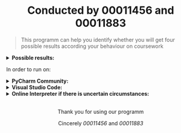 <h1 align="center">Conducted by <b>00011456</b> and <b>00011883</b></h1>

> This programm can help you identify whether you will get four possible results
> according your behaviour on coursework

<details>
<summary> <b>Possible results:</b> </summary>

    1. Full mark
    2. Minus 10 marks from overall, but not below 40
    3. Deferral reassesment
    4. Mark = 0

</details>

<p>In order to run on:</p>
<details>
    <summary> <b>PyCharm Community:</b> </summary>

        Create a project and use the following shortcut
        ```
        Shift + F10
        ```

</details>

<details>
    <summary> <b>Visual Studio Code:</b> </summary>

        Open integrated terminal and type
        ```
        py main.py
        ```

        or

        Use Run Code button in the text editor title menu

</details>
    
<details>
    <summary> <b>Online Interpreter if there is uncertain circumstances:</b> </summary>

        Open the following link on your browser
        https://replit.com/languages/python3

        Copy and paste the code in main.py to Replit's IDE and use Run button

</details>

<br />
<p align="center">Thank you for using our programm</p>
<p align="center">Cincerely <em>00011456</em> and <em>00011883</em></p>
